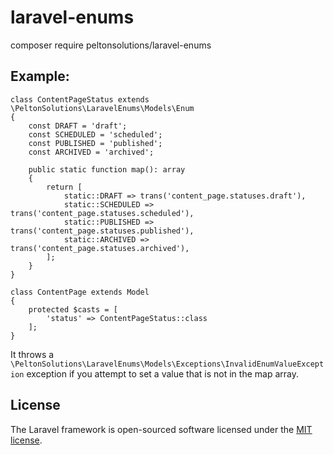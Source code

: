 # laravel-enums

composer require peltonsolutions/laravel-enums

## Example:

```
class ContentPageStatus extends \PeltonSolutions\LaravelEnums\Models\Enum
{
	const DRAFT = 'draft';
	const SCHEDULED = 'scheduled';
	const PUBLISHED = 'published';
	const ARCHIVED = 'archived';

	public static function map(): array
	{
		return [
			static::DRAFT => trans('content_page.statuses.draft'),
			static::SCHEDULED => trans('content_page.statuses.scheduled'),
			static::PUBLISHED => trans('content_page.statuses.published'),
			static::ARCHIVED => trans('content_page.statuses.archived'),
		];
	}
}
```

```
class ContentPage extends Model
{
	protected $casts = [
		'status' => ContentPageStatus::class
	];
}
```

It throws a `\PeltonSolutions\LaravelEnums\Models\Exceptions\InvalidEnumValueException` exception if you attempt to set
a value that is not in the map array.

## License

The Laravel framework is open-sourced software licensed under the [MIT license](https://opensource.org/licenses/MIT).